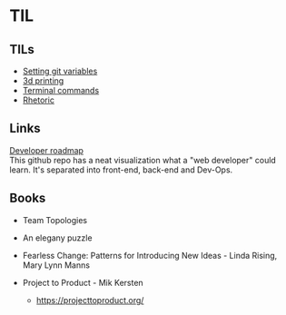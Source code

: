# TIL

## TILs

* [Setting git variables](/setting_git_variables.md)
* [3d printing](/3d_printing.md)
* [Terminal commands](/terminal_commands.md)
* [Rhetoric](/rhetoric.md)

## Links

[Developer roadmap](https://github.com/kamranahmedse/developer-roadmap)  
This github repo has a neat visualization what a "web developer" could learn. It's separated into front-end, back-end and Dev-Ops.

## Books

* Team Topologies
* An elegany puzzle

* Fearless Change: Patterns for Introducing New Ideas - Linda Rising, Mary Lynn Manns
* Project to Product - Mik Kersten
    * https://projecttoproduct.org/